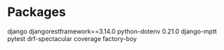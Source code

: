 # Packages
django
djangorestframework==3.14.0
python-dotenv 0.21.0
django-mptt
pytest
drf-spectacular
coverage
factory-boy